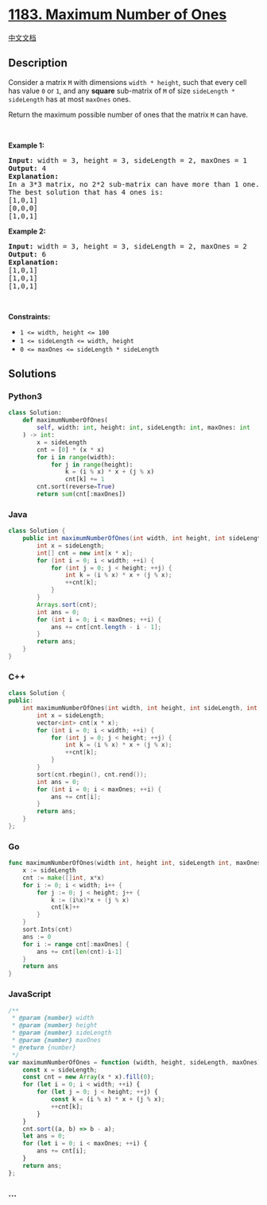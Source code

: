 # [1183. Maximum Number of Ones](https://leetcode.com/problems/maximum-number-of-ones)

[中文文档](/solution/1100-1199/1183.Maximum%20Number%20of%20Ones/README.md)

## Description

<p>Consider a matrix <code>M</code> with dimensions <code>width * height</code>, such that every cell has value <code>0</code>&nbsp;or <code>1</code>, and any <strong>square</strong>&nbsp;sub-matrix of <code>M</code> of size <code>sideLength * sideLength</code>&nbsp;has at most <code>maxOnes</code>&nbsp;ones.</p>

<p>Return the maximum possible number of ones that the matrix <code>M</code> can have.</p>

<p>&nbsp;</p>
<p><strong class="example">Example 1:</strong></p>

<pre>
<strong>Input:</strong> width = 3, height = 3, sideLength = 2, maxOnes = 1
<strong>Output:</strong> 4
<strong>Explanation:</strong>
In a 3*3 matrix, no 2*2 sub-matrix can have more than 1 one.
The best solution that has 4 ones is:
[1,0,1]
[0,0,0]
[1,0,1]
</pre>

<p><strong class="example">Example 2:</strong></p>

<pre>
<strong>Input:</strong> width = 3, height = 3, sideLength = 2, maxOnes = 2
<strong>Output:</strong> 6
<strong>Explanation:</strong>
[1,0,1]
[1,0,1]
[1,0,1]
</pre>

<p>&nbsp;</p>
<p><strong>Constraints:</strong></p>

<ul>
	<li><code>1 &lt;= width, height &lt;= 100</code></li>
	<li><code>1 &lt;= sideLength &lt;= width, height</code></li>
	<li><code>0 &lt;= maxOnes &lt;= sideLength * sideLength</code></li>
</ul>

## Solutions

<!-- tabs:start -->

### **Python3**

```python
class Solution:
    def maximumNumberOfOnes(
        self, width: int, height: int, sideLength: int, maxOnes: int
    ) -> int:
        x = sideLength
        cnt = [0] * (x * x)
        for i in range(width):
            for j in range(height):
                k = (i % x) * x + (j % x)
                cnt[k] += 1
        cnt.sort(reverse=True)
        return sum(cnt[:maxOnes])
```

### **Java**

```java
class Solution {
    public int maximumNumberOfOnes(int width, int height, int sideLength, int maxOnes) {
        int x = sideLength;
        int[] cnt = new int[x * x];
        for (int i = 0; i < width; ++i) {
            for (int j = 0; j < height; ++j) {
                int k = (i % x) * x + (j % x);
                ++cnt[k];
            }
        }
        Arrays.sort(cnt);
        int ans = 0;
        for (int i = 0; i < maxOnes; ++i) {
            ans += cnt[cnt.length - i - 1];
        }
        return ans;
    }
}
```

### **C++**

```cpp
class Solution {
public:
    int maximumNumberOfOnes(int width, int height, int sideLength, int maxOnes) {
        int x = sideLength;
        vector<int> cnt(x * x);
        for (int i = 0; i < width; ++i) {
            for (int j = 0; j < height; ++j) {
                int k = (i % x) * x + (j % x);
                ++cnt[k];
            }
        }
        sort(cnt.rbegin(), cnt.rend());
        int ans = 0;
        for (int i = 0; i < maxOnes; ++i) {
            ans += cnt[i];
        }
        return ans;
    }
};
```

### **Go**

```go
func maximumNumberOfOnes(width int, height int, sideLength int, maxOnes int) int {
	x := sideLength
	cnt := make([]int, x*x)
	for i := 0; i < width; i++ {
		for j := 0; j < height; j++ {
			k := (i%x)*x + (j % x)
			cnt[k]++
		}
	}
	sort.Ints(cnt)
	ans := 0
	for i := range cnt[:maxOnes] {
		ans += cnt[len(cnt)-i-1]
	}
	return ans
}
```

### **JavaScript**

```js
/**
 * @param {number} width
 * @param {number} height
 * @param {number} sideLength
 * @param {number} maxOnes
 * @return {number}
 */
var maximumNumberOfOnes = function (width, height, sideLength, maxOnes) {
    const x = sideLength;
    const cnt = new Array(x * x).fill(0);
    for (let i = 0; i < width; ++i) {
        for (let j = 0; j < height; ++j) {
            const k = (i % x) * x + (j % x);
            ++cnt[k];
        }
    }
    cnt.sort((a, b) => b - a);
    let ans = 0;
    for (let i = 0; i < maxOnes; ++i) {
        ans += cnt[i];
    }
    return ans;
};
```

### **...**

```

```

<!-- tabs:end -->
